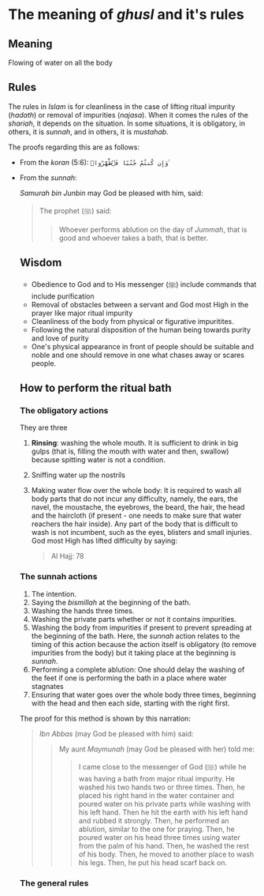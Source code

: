 # The meaning of *ghusl* and it's rules

## Meaning

Flowing of water on all the body

## Rules

The rules in *Islam* is for cleanliness in the case of lifting ritual impurity (*hadath*) or removal of impurities (*najasa*). When it comes the rules of the *shariah*, it depends on the situation. In some situations, it is obligatory, in others, it is *sunnah*, and in others, it is *mustahab*.

The proofs regarding this are as follows:

- From the *koran* (5:6): `وَإِن كُنتُمْ جُنُبًا فَٱطَّهَّرُوا۟ ۚ`

- From the *sunnah*:

  *Samurah bin Junbin* may God be pleased with him, said:

  > The prophet (ﷺ) said:
  >
  > > Whoever performs ablution on the day of *Jummah*, that is good and whoever takes a bath, that is better.

  ## Wisdom

  - Obedience to God and to His messenger (ﷺ) include commands that include purification
  - Removal of obstacles between a servant and God most High in the prayer like major ritual impurity
  - Cleanliness of the body from physical or figurative impuritites.
  - Following the natural disposition of the human being towards purity and love of purity
  - One's physical appearance in front of people should be suitable and noble and one should remove in one what chases away or scares people.
  
  ## How to perform the ritual bath
  
  ### The obligatory actions
  
  They are three
  
  1. **Rinsing**: washing the whole mouth. It is sufficient to drink in big gulps (that is, filling the mouth with water and then, swallow) because spitting water is not a condition.
  
  2. Sniffing water up the nostrils
  
  3. Making water flow over the whole body: It is required to wash all body parts that do not incur any difficulty, namely, the ears, the navel, the moustache, the eyebrows, the beard, the hair, the head and the haircloth (if present - one needs to make sure that water reachers the hair inside).
     Any part of the body that is difficult to wash is not incumbent, such as the eyes, blisters and small injuries. God most High has lifted difficulty by saying: 
  
     > Al Hajj: 78
  
  ### The sunnah actions
  
  1. The intention.
  2. Saying the *bismillah* at the beginning of the bath.
  3. Washing the hands three times.
  4. Washing the private parts whether or not it contains impurities.
  5. Washing the body from impurities if present to prevent spreading at the beginning of the bath. Here, the *sunnah* action relates to the timing of this action because the action itself is obligatory (to remove impurities from the body) but it taking place at the beginning is *sunnah*.
  6. Performing a complete ablution: One should delay the washing of the feet if one is performing the bath in a place where water stagnates
  7. Ensuring that water goes over the whole body three times, beginning with the head and then each side, starting with the right first.
  
  The proof for this method is shown by this narration:
  
  > *Ibn Abbas* (may God be pleased with him) said: 
  >
  > > My aunt *Maymunah* (may God be pleased with her) told me:
  > >
  > > > I came close to the messenger of God (ﷺ) while he was having a bath from major ritual impurity. He washed his two hands two or three times. Then, he placed his right hand in the water container and poured water on his private parts while washing with his left hand. Then he hit the earth with his left hand and rubbed it strongly. Then, he performed an ablution, similar to the one for praying. Then, he poured water on his head three times using water from the palm of his hand. Then, he washed the rest of his body. Then, he moved to another place to wash his legs. Then, he put his head scarf back on.
  
  ### The general rules
  
  
  
  